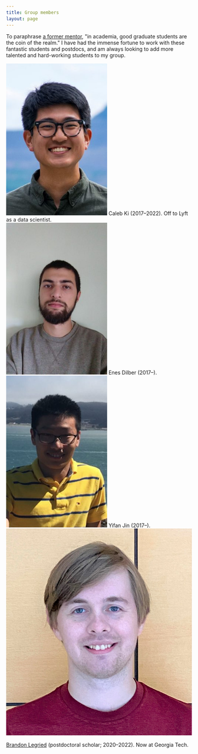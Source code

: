 ```yaml
---
title: Group members
layout: page
---
```

To paraphrase [a former mentor](https://en.wikipedia.org/wiki/David_Patterson_(computer_scientist)), "in academia, good graduate students are the coin of the realm." I have had the immense fortune to work with these fantastic students and postdocs, and am always looking to add more talented and hard-working students to my group.

<div class="groupmember">
<img src="assets/img/caleb.jpg">
Caleb Ki (2017–2022). Off to Lyft as a data scientist.
</div>

<div class="groupmember">
<img src="assets/img/enes.jpg">
Enes Dilber (2017–).
</div>

<div class="groupmember">
<img src="assets/img/yifan.jpg">
Yifan Jin (2017–).
</div>

<div class="groupmember">
<img src="assets/img/brandon.jpg">

<a href="https://sites.google.com/umich.edu/blegried/home">Brandon Legried</a> (postdoctoral scholar; 2020–2022). Now at Georgia Tech.
</div>
